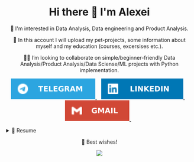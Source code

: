 <h1 align='center'>
  Hi there 👋 I'm Alexei
</h1>
<p align='center'>
  👀  I'm interested in Data Analysis, Data engineering and Product Analysis.
</p>
<p align='center'>
  💪  In this account I will upload my pet-projects, some information about myself and my education (courses, excersises etc.).
</p>
<p align='center'>
  🙋‍♂️  I’m looking to collaborate on simple/beginner-friendly Data Analysis/Product Analysis/Data Sciense/ML projects with Python implementation.
</p>

<p align='center'>
  
  <a href="https://t.me/Alex_dk78">
   <img src="img/Telegram-2CA5E0.svg" />
  </a>&nbsp;&nbsp;
  <a href="https://www.linkedin.com/in/aborovoi/">
    <img src="img/linkedin-0077B5.svg" />
  </a>&nbsp;&nbsp;
  <a href="mailto:aborovoi88@gmail.com">
    <img src="img/Gmail-D14836.svg" />
  </a>&nbsp;&nbsp;
  
</p>

<details>
  <summary>📃 Resume</summary>

## Education

- 📖 **Master, Faculty of Civil Engineering, Construction of bridges and tunnels**\
📆 September 2006 - July 2011\
📍 **Saint-Petersburg State University of Architecture and Civil Engineering** - St.Petersburg, RU

## Experience
<img align="right" src="img/Microsoft_Excel-217346.svg" />
<img align="right" src="img/Microsoft_Office-D83B01.svg" />

- 👨‍💻 **Project manager at Central Design Bureau for Marine Engineering "Rubin"**\
📆 October 2014 - Present\
🛠 I was involved in implementation of Kanban and Lean technologies, and controlling methods of the production processes. Under my monitoring, a number of factories and buildings were build, maintained and upgraded.

<img align="right" src="img/Tableau-E97627.svg" />
<img align="right" src="img/Airflow-017CEE.svg" />

- 👨‍💻 **Data Analyst (Student) at Karpov.Courses"**\
📆 July 2023 - Present\
🛠 Training on the Data Analyst course in order to generalise previously acquired skills and gain additional knowledge. 
Main training topics: Python for data analysis, SQL (Clickhouse), Statistics, Product analytics, AB tests, Visualisation (Tableau), Airflow.

<img align="right" src="img/Pandas-2C2D72.svg" />
- 👨‍💻 **Product Analyst (Student) at Tinkoff Education"**\
📆 February 2023 - June 2023
🛠 Performed data collection and analysis (PostgreSQL and Python (psycopg2)), cleaned and processed data (Pandas), visualised (Plotly). 
Formulated product hypotheses, produced A/B test design, selected statistical criteria, interpreted results, formulated conclusions.
Built machine learning models (Logistic Regression and Random Forest) for binary classification.

<img align="right" src="img/scikit_learn-F7931E.svg" />
<img align="right" src="img/PostgreSQL-316192.svg" />
<img align="right" src="img/Python-FFD43B.svg" />

- 👨‍💻 **Big Data Analyst (Data Scientist) Student at ITMO University**\
📆 September 2022 - December 2022\
🛠 Stack: Databases (Oracle, PostgreSQL, MongoDB, Redis, Cassandra, Neo4j), Python (Pandas, NumPy, Matplotlib, Seaborn, Scikit-learn), MS Azure ML Studio, Machine learning algorithms (K-NN, K-Means, regressions, SVM, decision trees, random forest, ensembles), Neural networks (Tensorflow, Keras).
Solved a business problem of an existing online spare parts shop: Classify customers by order entry point (Store website/Avito/Yandex/E-mail newsletter/cold calls, etc.).
Performed analysis of the shop database for 2022 (Excel/Python cleanup and preparation). Built 5 machine learning models for multi-class classification (Scikit-learn). Performed hyperparameter selection of the modalities. Compared the quality metrics of the models. Visualised the results (Seaborn). Formulated conclusions.
</details>

<p align='center'>
  🤝  Best wishes!
</p>
<p align='center'>
   <img src="https://komarev.com/ghpvc/?username=AlexDk78&style=flat-square" />
</p>

